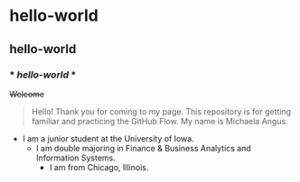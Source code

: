 # hello-world
## **hello-world**
### * *hello-world* *
~~Welcome~~
> Hello! Thank you for coming to my page.
This repository is for getting familiar and practicing the GitHub Flow.
My name is Michaela Angus.
- I am a junior student at the University of Iowa.
  - I am double majoring in Finance & Business Analytics and Information Systems.
    - I am from Chicago, Illinois.
